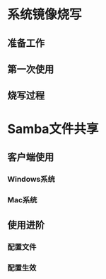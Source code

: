 # 系统镜像烧写

## 准备工作

## 第一次使用

## 烧写过程

# Samba文件共享

## 客户端使用

### Windows系统

### Mac系统

## 使用进阶

### 配置文件

### 配置生效

